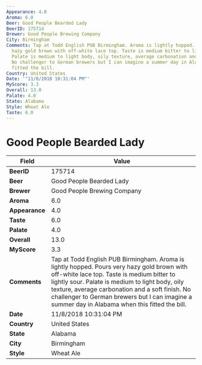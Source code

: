```yaml
---
Appearance: 4.0
Aroma: 6.0
Beer: Good People Bearded Lady
BeerID: 175714
Brewer: Good People Brewing Company
City: Birmingham
Comments: Tap at Todd English PUB Birmingham. Aroma is lightly hopped. Pours very
  hazy gold brown with off-white lace top. Taste is medium bitter to lightly sour.
  Palate is medium to light body, oily texture, average carbonation and a soft finish.
  No challenger to German brewers but I can imagine a summer day in Alabama when this
  fitted the bill.
Country: United States
Date: '"11/8/2018 10:31:04 PM"'
MyScore: 3.3
Overall: 13.0
Palate: 4.0
State: Alabama
Style: Wheat Ale
Taste: 6.0
---
```


# Good People Bearded Lady

| Field         | Value |
|---------------|-------|
| **BeerID** | 175714 |
| **Beer** | Good People Bearded Lady |
| **Brewer** | Good People Brewing Company |
| **Aroma** | 6.0 |
| **Appearance** | 4.0 |
| **Taste** | 6.0 |
| **Palate** | 4.0 |
| **Overall** | 13.0 |
| **MyScore** | 3.3 |
| **Comments** | Tap at Todd English PUB Birmingham. Aroma is lightly hopped. Pours very hazy gold brown with off-white lace top. Taste is medium bitter to lightly sour. Palate is medium to light body, oily texture, average carbonation and a soft finish. No challenger to German brewers but I can imagine a summer day in Alabama when this fitted the bill. |
| **Date** | 11/8/2018 10:31:04 PM |
| **Country** | United States |
| **State** | Alabama |
| **City** | Birmingham |
| **Style** | Wheat Ale |
